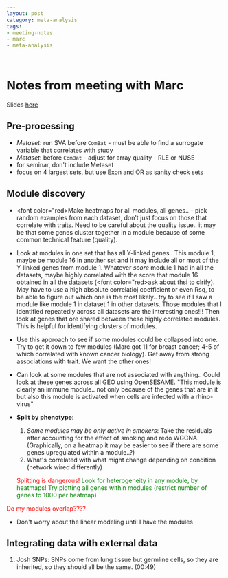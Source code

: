 ```yaml
---
layout: post
category: meta-analysis
tags: 
- meeting-notes
- marc
- meta-analysis

---
```


# Notes from meeting with Marc
Slides [here](http://drive.google.com)

## Pre-processing
- *Metaset*: run SVA before `ComBat` - must be able to find a surrogate variable that correlates with study
- *Metaset*: before `ComBat` - adjust for array quality - RLE or NUSE
- for seminar, don't include Metaset
- focus on 4 largest sets, but use Exon and OR as sanity check sets

## Module discovery
- <font color="red>Make heatmaps for all modules, all genes..</font> - pick random examples from each dataset, don't just focus on those that correlate with traits. Need to be careful about the quality issue.. it may be that some genes cluster together in a  module because of some common technical feature (quality).
- Look at modules in one set that has all Y-linked genes.. This module 1, maybe be module 16 in another set and it may include all or most of the Y-linked genes from module 1. Whatever *score* module 1 had in all the datasets, maybe highly correlated with the score that module 16 obtained in all the datasets (<font color="red>ask about thsi to clrify</font>). May have to use a high absolute correlatioj coefficient or even Rsq, to be able to figure out which one is the most likely.. try to see if I saw a module like module 1 in dataset 1 in other datasets. Those modules that I identified repeatedly across all datasets are the interesting ones!!! Then look at genes that ore shared between these highly correlated modules. This is helpful for identifying clusters of modules.
- Use this approach to see if some modules could be collapsed into one. Try to get it down to few modules (Marc got 11 for breast cancer; 4-5 of which correlated with known cancer biology). Get away from strong associations with trait. We want the other ones!
- Can look at some modules that are not associated with anything.. Could look at these genes across all GEO using OpenSESAME. "This module is clearly an immune module.. not only because of the genes that are in it but also this module is activated when cells are infected with a rhino-virus"
- **Split by phenotype**: 
	1. *Some modules may be only active in smokers*: Take the residuals after accounting for the effect of smoking and redo WGCNA. (Graphically, on a heatmap it may be easier to see if there are some genes upregulated within a module..?)
	2. What's correlated with what might change depending on condition (network wired differently)
	
	<font color="red">Splitting is dangerous!</font> <font color="green">Look for heterogeneity in any module, by heatmaps! Try plotting all genes within modules (restrict number of genes to 1000 per heatmap)</font>
	

<font color="red">Do my modules overlap????</font> 

- Don't worry about the linear modeling until I have the modules

## Integrating data with external data
1. Josh SNPs: SNPs come from lung tissue but germline cells, so they are inherited, so they should all be the same. (00:49)


